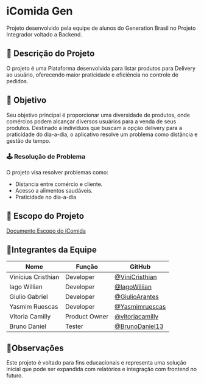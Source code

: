 # iComida Gen
Projeto desenvolvido pela equipe de alunos do Generation Brasil no Projeto Integrador voltado a Backend.

## 🍋 Descrição do Projeto

O projeto é uma Plataforma  desenvolvida para listar produtos para Delivery ao usuário, oferecendo maior praticidade e eficiência no controle de pedidos.

## 🔑 Objetivo

Seu objetivo principal é proporcionar uma diversidade de produtos, onde comércios podem alcançar diversos usuários para a venda de seus produtos. Destinado a indivíduos que buscam a opção delivery para a praticidade do dia-a-dia, o aplicativo resolve um problema como distância e gestão de tempo.

### 🕹 ️Resolução de Problema

O projeto visa resolver problemas como:

* Distancia entre comércio e cliente.
* Acesso a alimentos saudáveis.
* Praticidade no dia-a-dia

## 📀 Escopo do Projeto
[Documento Escopo do iComida](https://docs.google.com/document/d/1l_SN_YeKKJnt2FLBtxU4254qwxujrh7LOWJ3GIX3zgM/edit?tab=t.0)

## 👤Integrantes da Equipe

| Nome             | Função               | GitHub                           |
|------------------|----------------------|----------------------------------|
| Vinícius Cristhian     | Developer | [@ViniCristhian](https://github.com/ViniCristhian) |
| Iago Willian   | Developer        | [@IagoWiliian](https://github.com/IagoWiliian) |
| Giulio Gabriel    | Developer        | [@GiulioArantes](https://github.com/GiulioArantes) |
| Yasmim Ruescas   | Developer        | [@Yasmimruescas](https://github.com/Yasmimruescas) |
| Vitoria Camilly  | Product Owner | [@vitoriacamilly](https://github.com/Vitoriacmlly) |
| Bruno Daniel   | Tester        | [@BrunoDaniel13](https://github.com/BrunoDaniel13) |

## 💾Observações

Este projeto é voltado para fins educacionais e representa uma solução inicial que pode ser expandida com relatórios e integração com frontend no futuro.

